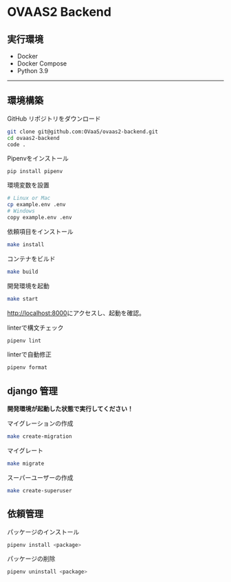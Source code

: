 # OVAAS2 Backend
 
## 実行環境
 - Docker
 - Docker Compose
 - Python 3.9
 
***
 
## 環境構築

GitHub リポジトリをダウンロード
 
```bash
git clone git@github.com:OVaaS/ovaas2-backend.git
cd ovaas2-backend
code .
```

Pipenvをインストール

```
pip install pipenv
```

環境変数を設置

```bash
# Linux or Mac
cp example.env .env
# Windows
copy example.env .env
```

依頼項目をインストール

```bash
make install
```
 
コンテナをビルド

```bash
make build
```

開発環境を起動

```bash
make start
```
 
[http://localhost:8000](http://localhost:8000)にアクセスし、起動を確認。

linterで構文チェック

```bash
pipenv lint
```

linterで自動修正

```bash
pipenv format
```

## django 管理

**開発環境が起動した状態で実行してください！**

マイグレーションの作成

```bash
make create-migration
```

マイグレート

```bash
make migrate
```

スーパーユーザーの作成

```bash
make create-superuser
```

## 依頼管理

パッケージのインストール

```bash
pipenv install <package>
```

パッケージの削除

```bash
pipenv uninstall <package>
```
